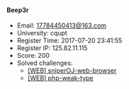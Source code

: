 #### Beep3r  

* Email: 17784450413@163.com  
* University: cqupt  
* Register Time: 2017-07-20 23:41:55  
* Register IP: 125.82.11.115  
* Score: 200  
* Solved challenges: 
  * [[WEB] sniperOJ-web-browser](https://github.com/SniperOJ/Challenges/blob/master/web/sniperOJ-web-browser.json)  
  * [[WEB] php-weak-type](https://github.com/SniperOJ/Challenges/blob/master/web/php-weak-type.json)  

